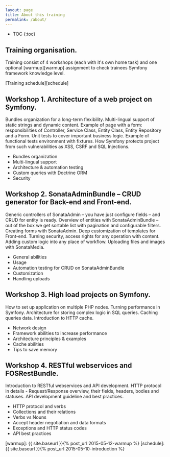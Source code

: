 ```yaml
---
layout: page
title: About this training
permalink: /about/
---
```

* TOC
{:toc}

## Training organisation.

Training consist of 4 workshops (each with it's own home task) and one optional [warmup][warmup] assignment to check
trainees Symfony framework knowledge level.

[Training schedule][schedule]

## Workshop 1. Architecture of a web project on Symfony.

Bundles organization for a long-term flexibility. Multi-lingual support of static strings and dynamic content.
Example of page with a form: responsibilities of Controller, Service Class, Entity Class, Entity Repository and a Form.
Unit tests to cover important business logic. Example of functional tests environment with fixtures.
How Symfony protects project from such vulnerabilities as XSS, CSRF and SQL Injections.

* Bundles organization
* Multi-lingual support
* Architecture & automation testing
* Custom queries with Doctrine ORM
* Security

## Workshop 2. SonataAdminBundle – CRUD generator for Back-end and Front-end.

Generic controllers of SonataAdmin – you have just configure fields – and CRUD for entity is ready.
Overview of entities with SonataAdminBundle – out of the box we get sortable list with pagination and
configurable filters. Creating forms with SonataAdmin. Deep customization of templates for Front-end. Turning security,
access rights for any operation with content. Adding custom logic into any place of workflow. Uploading files and
images with SonataMedia.

* General abilities
* Usage
* Automation testing for CRUD on SonataAdminBundle
* Customization
* Handling uploads
 

## Workshop 3. High load projects on Symfony.

How to set up application on multiple PHP nodes. Turning performance in Symfony. Architecture for storing
complex logic in SQL queries. Caching queries data. Introduction to HTTP cache.

* Network design
* Framework abilities to increase performance
* Architecture principles & examples
* Cache abilities
* Tips to save memory

## Workshop 4. RESTful webservices and FOSRestBundle.

Introduction to RESTful webservices and API development. HTTP protocol in details - Request/Response overview, their
fields, headers, bodies and statuses. API development guideline and best practices.

* HTTP protocol and verbs
* Collections and their relations
* Verbs vs Nouns
* Accept header negotiation and data formats
* Exceptions and HTTP status codes
* API best practices

[warmup]:       {{ site.baseurl }}{% post_url 2015-05-12-warmup %}
[schedule]:     {{ site.baseurl }}{% post_url 2015-05-10-introduction %}